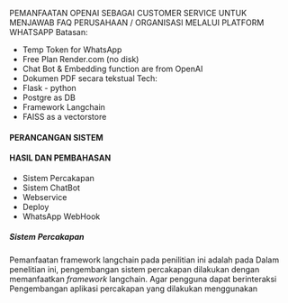PEMANFAATAN OPENAI SEBAGAI CUSTOMER SERVICE UNTUK MENJAWAB FAQ PERUSAHAAN / ORGANISASI MELALUI PLATFORM WHATSAPP
Batasan:
- Temp Token for WhatsApp
- Free Plan Render.com (no disk)
- Chat Bot & Embedding function are from OpenAI
- Dokumen PDF secara tekstual
Tech:
- Flask - python
- Postgre as DB
- Framework Langchain 
- FAISS as a vectorstore
#### PERANCANGAN SISTEM

#### HASIL DAN PEMBAHASAN
- Sistem Percakapan
- Sistem ChatBot
- Webservice
- Deploy
- WhatsApp WebHook

##### Sistem Percakapan 
Pemanfaatan framework langchain pada penilitian ini adalah pada
Dalam penelitian ini, pengembangan sistem percakapan dilakukan dengan memanfaatkan *framework* langchain. Agar pengguna dapat berinteraksi
Pengembangan aplikasi percakapan yang dilakukan menggunakan 